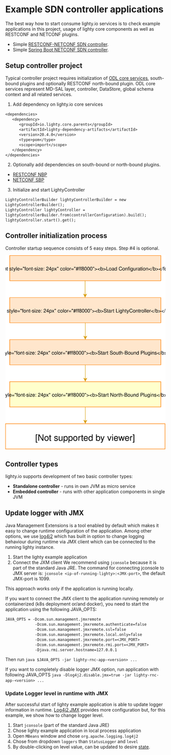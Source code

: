 # Example SDN controller applications

The best way how to start consume lighty.io services is to check example applications in this project, usage of lighty core components as well as RESTCONF and NETCONF plugins.

 * Simple [RESTCONF-NETCONF SDN controller](lighty-community-restconf-netconf-app/README.md).
 * Simple [Spring Boot NETCONF SDN controller](lighty-controller-springboot-netconf/README.md).

## Setup controller project
Typical controller project requires initialization of [ODL core services](../lighty-core/lighty-controller/src/main/java/io/lighty/core/controller/api/LightyServices.java), south-bound plugins and optionally RESTCONF north-bound plugin.
ODL core services represent MD-SAL layer, controller, DataStore, global schema context and all related services.

1. Add dependency on lighty.io core services  
```
<dependencies>
   <dependency>
      <groupId>io.lighty.core.parents</groupId>
      <artifactId>lighty-dependency-artifacts</artifactId>
      <version>20.4.0</version>
      <type>pom</type>
      <scope>import</scope>
   </dependency>
</dependencies>        
```

2. Optionally add dependencies on south-bound or north-bound plugins.
 * [RESTCONF NBP](../lighty-modules/lighty-restconf-nb-community/README.md)
 * [NETCONF SBP](../lighty-modules/lighty-netconf-sb/README.md)

3. Initialize and start LightyController
```
LightyControllerBuilder lightyControllerBuilder = new LightyControllerBuilder();
LightyController lightyController = lightyControllerBuilder.from(controllerConfiguration).build();
lightyController.start().get();
```
  
## Controller initialization process
Controller startup sequence consists of 5 easy steps.
Step #4 is optional.

![startup-sequence](../docs/lighty.io-controller-startup-sequence.svg)

## Controller types
lighty.io supports development of two basic controller types:
* __Standalone controller__ - runs in own JVM as micro service
* __Embedded controller__ - runs with other application components in single JVM

## Update logger with JMX
Java Management Extensions is a tool enabled by default which makes it easy to change runtime
configuration of the application. Among other options, we use [log4j2](https://logging.apache.org/log4j/2.0/manual/jmx.html)
which has built in option to change logging behaviour during runtime via JMX client which can be connected to the running lighty instance.
1. Start the lighty example application
2. Connect the JXM client
   We recommend using `jconsole` because it is part of the standard Java JRE.
   The command for connecting jconsole to JMX server is:
   `jconsole <ip-of-running-lighty>:<JMX-port>`, the default JMX-port is 1099.

This approach works only if the application is running locally.

If you want to connect the JMX client to the application running remotely or containerized (k8s deployment or/and docker),
you need to start the application using the following JAVA_OPTS:
```
JAVA_OPTS = -Dcom.sun.management.jmxremote
             -Dcom.sun.management.jmxremote.authenticate=false
             -Dcom.sun.management.jmxremote.ssl=false
             -Dcom.sun.management.jmxremote.local.only=false
             -Dcom.sun.management.jmxremote.port=<JMX_PORT>
             -Dcom.sun.management.jmxremote.rmi.port=<JMX_PORT>
             -Djava.rmi.server.hostname=127.0.0.1
```
Then run `java $JAVA_OPTS -jar lighty-rnc-app-<version> ...`

If you want to completely disable logger JMX option, run application with following JAVA_OPTS
`java -Dlog4j2.disable.jmx=true -jar lighty-rnc-app-<version> ...`

### Update Logger level in runtime with JMX
After successful start of lighty example application is able to update logger information in runtime.
[Log4j2 JMX](https://logging.apache.org/log4j/2.0/manual/jmx.html) provides more configuration but, for this example, we show how to change logger level.
1) Start `jconsole` (part of the standard Java JRE)
2) Chose lighty example application in local process application
3) Open `MBeans` window and chose `org.apache.logging.log4j2`
4) Chose from dropdown  `loggers` than `StatusLogger` and `level`
5) By double-clicking on level value, can be updated to desire [state](https://logging.apache.org/log4j/2.x/manual/customloglevels.html).
